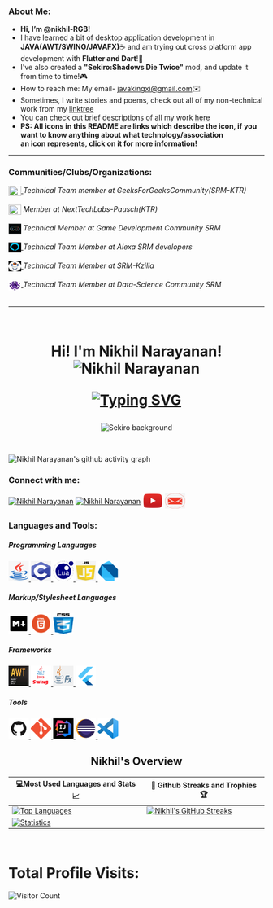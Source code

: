 
### About Me:
- <strong>Hi, I’m @nikhil-RGB!</strong>
- I have learned a bit of desktop application development in <strong>JAVA(AWT/SWING/JAVAFX)</strong>☕ and am trying out cross platform app development with <strong>Flutter and Dart</strong>!📲 <br>
- I've also created a <strong>"Sekiro:Shadows Die Twice"</strong> mod, and update it from time to time!🎮<br>
- How to reach me: My email- javakingxi@gmail.com✉️<br>
- Sometimes, I write stories and poems, check out all of my non-technical work from my [linktree](https://linktr.ee/nikhil_n67)<br>
- You can check out brief descriptions of all my work [here](https://nikhil-rgb.github.io)<br/>
- <strong>PS: All icons in this README are links which describe the icon, if you want to know anything about what technology/association<br/> an icon represents, click   on it for more information!</strong>


<hr/>


### Communities/Clubs/Organizations: 
 <a href="https://www.instagram.com/gfg_srmist/?hl=en" target="blank">
  <img src="https://user-images.githubusercontent.com/68727041/173083148-ddda97ef-7bec-4020-9a1e-e0ccb8d50c7b.png" width="25px" height="20px" align="center">
</a>  
  <i>Technical Team member at GeeksForGeeksCommunity(SRM-KTR)</i> 
  <br>
  <br>
  <a href="https://www.instagram.com/nexttechlab/?hl=en">
 <img src="https://user-images.githubusercontent.com/68727041/173084120-d2c33fd4-3fd7-4c2e-b172-4ba2e34ee01e.png" width="25px" height="20px" align="center"/></a> <i>Member at NextTechLabs-Pausch(KTR)</i>
 
   <br>
   <br>
  <a href="https://www.instagram.com/gamedevcom.srm/">
 <img src="assets//clubs//gdc-icon.png" width="25px" height="20px" align="center"/></a> <i>Technical Member at Game Development Community SRM</i>
 <br>
 <br>
 <a href="https://www.instagram.com/alexadevsrm/?hl=en" target="blank">
  <img src="assets/clubs/alexa_devs.png" width="25px" height="20px" align="center">
</a>  
  <i>Technical Team Member at Alexa SRM developers</i> 
  <br>
  <br>
 <a href="https://www.instagram.com/srmkzilla/?hl=en" target="blank">
  <img src="assets/clubs/kzilla.png" width="25px" height="20px" align="center">
</a>  
  <i>Technical Team Member at SRM-Kzilla</i> 
  <br>
    <br>
 <a href="https://www.instagram.com/dscommunity_srm/?hl=en" target="blank">
  <img src="assets/clubs/DS-community.png" width="25px" height="20px" align="center">
</a>  
  <i>Technical Team Member at Data-Science Community SRM</i> 
  <br>
  
 
  
  <br>
  <hr>
  <br>

<h1 align="center">Hi! I'm Nikhil Narayanan!
  
<img  src="https://raw.githubusercontent.com/aemmadi/aemmadi/master/wave.gif" alt="Nikhil Narayanan" width="30px" height="30px">
 
[![Typing SVG](https://readme-typing-svg.herokuapp.com?font=Montserrat&color=%246333F5&vCenter=true&lines=A+Passionate+Beginner+Flutter+Dev;I+mod+Sekiro+sometimes;Always+willing+to+learn+something+new)](https://git.io/typing-svg)

</h1>
<p align="center">
  <img src="https://images8.alphacoders.com/100/1003875.jpg" alt="Sekiro background">
 </p>
<br>

 ![Nikhil Narayanan's github activity graph](https://activity-graph.herokuapp.com/graph?username=nikhil-RGB&theme=react-dark)


<h3 align="left">Connect with me:</h3>
<p align="left">
  <a href="https://www.linkedin.com/in/nikhil-narayanan-rgb/" target="blank">
    <img
      align="center"
      src="https://raw.githubusercontent.com/rahuldkjain/github-profile-readme-generator/master/src/images/icons/Social/linked-in-alt.svg"
      alt="Nikhil Narayanan"
      height="30"
      width="40"
  /></a>
  <a href="https://instagram.com/nikhiln.exe" target="blank"
    ><img
      align="center"
      src="https://raw.githubusercontent.com/rahuldkjain/github-profile-readme-generator/master/src/images/icons/Social/instagram.svg"
      alt="Nikhil Narayanan"
      height="30"
      width="40"
  /></a>
  <a href="https://www.youtube.com/channel/UCpRm6vw32EW_cdel4-3AxyA" target="blank"
    ><img
      align="center"
      src="assets/connections/yt.png"
      alt="youtube"
      height="30"
      width="40"
  /></a>  
  <a href="mailto:javakingxi@gmail.com?'Reaching out to you'='Hi, I want to enquire about...'" rel="noopener" target="_blank">
    <img align="center" src="assets/connections/gmail.jpg" alt="email" height="30" width="40"/>
    </a>

</p>


<h3 align="left">Languages and Tools:</h3>
<h5 align="left">Programming Languages</h5>
    <a href="https://www.java.com/en/" target="_blank">
    <img
      src="assets/tools/java.png"
      alt="JAVA icon"
      width="40"
      height="40"
    />
  </a>
  <a href="https://www.cprogramming.com/" target="_blank">
    <img
      src="assets/tools/C.png"
      alt="C Programming"
      width="40"
      height="40"
    />
  </a>
  
  <a href="https://www.lua.org" target="_blank">
    <img
      src="assets/tools/LUA1.png"
      alt="LUA Programming"
      width="40"
      height="40"
    />
  </a>

  <a href="https://www.javascript.com" target="_blank">
    <img
      src="assets/tools/javascript.png"
      alt="JS Programming"
      width="40"
      height="40"
    />
  </a>
  
   <a href="https://dart.dev" target="_blank">
    <img
      src="assets/tools/dart.png"
      alt="Dart"
      width="40"
      height="40"
    />
  </a>
  
  
  <h5 align="left">Markup/Stylesheet Languages</h5>
  
   <a href="https://www.markdownguide.org" target="_blank">
    <img
      src="assets/tools/markdown.png"
      alt="markdown"
      width="40"
      height="40"
    />
  </a>
  
  <a href="https://developer.mozilla.org/en-US/docs/Glossary/HTML5" target="_blank">
    <img
      src="assets/tools/HTML.webp"
      alt="HTML5"
      width="40"
      height="40"
    />
  </a>
  
  
  <a href="https://developer.mozilla.org/en-US/docs/Web/CSS" target="_blank">
    <img
      src="assets/tools/CSS.jpg"
      alt="CSS3"
      width="40"
      height="40"
    />
  </a>
  
   <h5 align="left">Frameworks</h5>
   
  <a href="https://www.javatpoint.com/java-awt" target="_blank">
    <img
      src="assets/tools/awt.png"
      alt="AWT"
      width="40"
      height="40"
    />
  </a>
  
  <a href="https://docs.oracle.com/javase/tutorial/uiswing/" target="_blank">
    <img
      src="assets/tools/swing.png"
      alt="Swing"
      width="40"
      height="40"
    />
  </a>
  
   <a href="https://openjfx.io" target="_blank">
    <img
      src="assets/tools/fx.png"
      alt="JAVAfx"
      width="40"
      height="40"
    />
  </a>
  
  
   <a href="https://flutter.dev/?gclid=Cj0KCQjwhY-aBhCUARIsALNIC05CUWaqKiGqrUTvhN9aKxrsrPpLNiYzmjDObj4CbGlCrL0cXQVGugwaAgs7EALw_wcB&gclsrc=aw.ds" target="_blank">
    <img
      src="assets/tools/flutter.png"
      alt="Flutter"
      width="40"
      height="40"
    />
  </a>
  
  <h5 align="left">Tools</h5>
   
  <a href="https://github.com" target="_blank">
    <img
      src="assets/tools/github-1.png"
      alt="Github!"
      width="40"
      height="40"
    />
  </a>
  
  <a href="https://git-scm.com" target="_blank">
    <img
      src="assets/tools/git.png"
      alt="git"
      width="40"
      height="40"
    />
  </a>
  
  <a href="https://www.google.com/url?sa=t&rct=j&q=&esrc=s&source=web&cd=&ved=2ahUKEwispIyOudz4AhX4nNgFHYWTCEUQFnoECBkQAQ&url=https%3A%2F%2Fwww.jetbrains.com%2Fidea%2F&usg=AOvVaw1dUbYp3QZeAgvbt0Z6D1Zw" target="_blank">
   <img
      src="assets/tools/intelli.jpg"
      alt="Intellij-IDE"
      width="40"
      height="40"
    />
  </a>
  
   <a href="https://www.eclipse.org/downloads/packages/release/kepler/sr1/eclipse-ide-java-developers" target="_blank">
   <img
      src="assets/tools/eclipse.png"
      alt="Eclipse-IDE"
      width="40"
      height="40"
    />
    </a>
    
   <a href="https://code.visualstudio.com/download" target="_blank">
   <img
      src="assets/tools/vscode.jpg"
      alt="VS-Code"
      width="40"
      height="40"
    />
    </a>
    
    
   
<br>

<h2 align="center">Nikhil's Overview</h2>

|💻Most Used Languages and Stats 📈|🎯 Github Streaks and Trophies 🏆|
|-----------------------------------|----------------------------------|
|[![Top Languages](https://github-readme-stats.vercel.app/api/top-langs/?username=nikhil-RGB&show_icons=true&theme=midnight-purple&layout=compact&hide_title=true)](https://github.com/nikhil-RGB)|[![Nikhil's GitHub Streaks](https://github-readme-streak-stats.herokuapp.com/?user=nikhil-RGB&theme=midnight-purple&hide_border=true)](https://github.com/nikhil-RGB)
|[![Statistics](https://github-readme-stats.vercel.app/api?username=nikhil-RGB&show_icons=true&theme=midnight-purple&hide_title=true)](https://github.com/nikhil-RGB)|
<br>
<h1 >Total Profile Visits:</h1> 

![Visitor Count](https://profile-counter.glitch.me/nikhil-RGB/count.svg)



